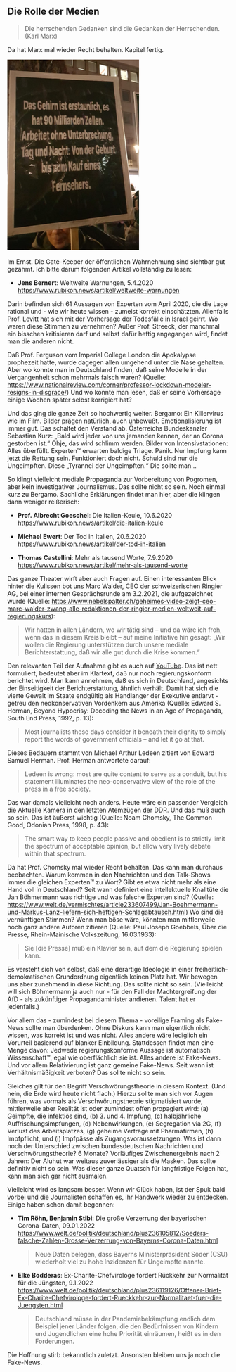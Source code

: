 <!-- vim: set tabstop=2 shiftwidth=2 expandtab: -->

Die Rolle der Medien
--------------------

> Die herrschenden Gedanken sind die Gedanken der Herrschenden. (Karl Marx)

Da hat Marx mal wieder Recht behalten. Kapitel fertig.

<img src="images/Fernseher.jpg" width="300">

Im Ernst. Die Gate-Keeper der öffentlichen Wahrnehmung sind sichtbar gut gezähmt. Ich bitte darum
folgenden Artikel vollständig zu lesen:

- **Jens Bernert**: Weltweite Warnungen, 5.4.2020 <br/>
  https://www.rubikon.news/artikel/weltweite-warnungen

Darin befinden sich 61 Aussagen von Experten vom April 2020, die die Lage rational und - wie wir
heute wissen - zumeist korrekt einschätzten. Allenfalls Prof. Levitt hat sich mit der Vorhersage der
Todesfälle in Israel geirrt. Wo waren diese Stimmen zu vernehmen? Außer Prof. Streeck, der manchmal
ein bisschen kritisieren darf und selbst dafür heftig angegangen wird, findet man die anderen nicht.

Daß Prof. Ferguson vom Imperial College London die Apokalypse prophezeit hatte, wurde dagegen allen
umgehend unter die Nase gehalten. Aber wo konnte man in Deutschland finden, daß seine Modelle in der
Vergangenheit schon mehrmals falsch waren? (Quelle:
https://www.nationalreview.com/corner/professor-lockdown-modeler-resigns-in-disgrace/) Und wo konnte
man lesen, daß er seine Vorhersage einige Wochen später selbst korrigiert hat?

Und das ging die ganze Zeit so hochwertig weiter. Bergamo: Ein Killervirus wie im Film. Bilder
prägen natürlich, auch unbewußt. Emotionalisierung ist immer gut. Das schaltet den Verstand ab.
Österreichs Bundeskanzler Sebastian Kurz: „Bald wird jeder von uns jemanden kennen, der an Corona
gestorben ist.“ Ohje, das wird schlimm werden. Bilder von Intensivstationen: Alles überfüllt.
Experten™ erwarten baldige Triage. Panik. Nur Impfung kann jetzt die Rettung sein. Funktioniert doch
nicht. Schuld sind nur die Ungeimpften. Diese „Tyrannei der Ungeimpften.“ Die sollte man...

So klingt vielleicht mediale Propaganda zur Vorbereitung von Pogromen, aber kein investigativer
Journalismus. Das sollte nicht so sein. Noch einmal kurz zu Bergamo. Sachliche Erklärungen findet
man hier, aber die klingen dann weniger reißerisch:

- **Prof. Albrecht Goeschel**: Die Italien-Keule, 10.6.2020 <br/>
  https://www.rubikon.news/artikel/die-italien-keule

- **Michael Ewert**: Der Tod in Italien, 20.6.2020 <br/>
  https://www.rubikon.news/artikel/der-tod-in-italien

- **Thomas Castellini**: Mehr als tausend Worte, 7.9.2020 <br/>
  https://www.rubikon.news/artikel/mehr-als-tausend-worte

Das ganze Theater wirft aber auch Fragen auf. Einen interessanten Blick hinter die Kulissen bot uns
Marc Walder, CEO der schweizerischen Ringier AG, bei einer internen Gesprächsrunde am 3.2.2021, die
aufgezeichnet wurde (Quelle:
https://www.nebelspalter.ch/geheimes-video-zeigt-ceo-marc-walder-zwang-alle-redaktionen-der-ringier-medien-weltweit-auf-regierungskurs):
> Wir hatten in allen Ländern, wo wir tätig sind – und da wäre ich froh, wenn das in diesem Kreis
> bleibt – auf meine Initiative hin gesagt: „Wir wollen die Regierung unterstützen durch unsere
> mediale Berichterstattung, daß wir alle gut durch die Krise kommen.“

Den relevanten Teil der Aufnahme gibt es auch auf
[YouTube](https://www.youtube.com/watch?v=rw1fJoe2YzI). Das ist nett formuliert, bedeutet aber im
Klartext, daß nur noch regierungskonform berichtet wird. Man kann annehmen, daß es sich in
Deutschland, angesichts der Einseitigkeit der Berichterstattung, ähnlich verhält. Damit hat sich die
vierte Gewalt im Staate endgültig als Handlanger der Exekutive entlarvt - getreu den
neokonservativen Vordenkern aus Amerika (Quelle: Edward S. Herman, Beyond Hypocrisy: Decoding the
News in an Age of Propaganda, South End Press, 1992, p. 13):
> Most journalists these days consider it beneath their dignity to simply report the words of
> government officials – and let it go at that.

Dieses Bedauern stammt von Michael Arthur Ledeen zitiert von Edward Samuel Herman. Prof. Herman
antwortete darauf:
> Ledeen is wrong: most are quite content to serve as a conduit, but his statement illuminates the
> neo-conservative view of the role of the press in a free society.

Das war damals vielleicht noch anders. Heute wäre ein passender Vergleich die Aktuelle Kamera in den
letzten Atemzügen der DDR. Und das muß auch so sein. Das ist äußerst wichtig (Quelle: Noam Chomsky,
The Common Good, Odonian Press, 1998, p. 43):
> The smart way to keep people passive and obedient is to strictly limit the spectrum of acceptable
> opinion, but allow very lively debate within that spectrum.

Da hat Prof. Chomsky mal wieder Recht behalten. Das kann man durchaus beobachten. Warum kommen in
den Nachrichten und den Talk-Shows immer die gleichen Experten™ zu Wort? Gibt es etwa nicht mehr als
eine Hand voll in Deutschland? Seit wann definiert eine intellektuelle Knalltüte die Jan Böhmermann
was richtige und was falsche Experten sind? (Quelle:
https://www.welt.de/vermischtes/article233607499/Jan-Boehmermann-und-Markus-Lanz-liefern-sich-heftigen-Schlagabtausch.html)
Wo sind die vernünftigen Stimmen? Wenn man böse wäre, könnten man mittlerweile noch ganz andere
Autoren zitieren (Quelle: Paul Joseph Goebbels, Über die Presse, Rhein-Mainische Volkszeitung,
16.03.1933):
> Sie [die Presse] muß ein Klavier sein, auf dem die Regierung spielen kann.

Es versteht sich von selbst, daß eine derartige Ideologie in einer freiheitlich-demokratischen
Grundordnung eigentlich keinen Platz hat. Wir bewegen uns aber zunehmend in diese Richtung. Das
sollte nicht so sein. (Vielleicht will sich Böhmermann ja auch nur - für den Fall der
Machtergreifung der AfD - als zukünftiger Propagandaminister andienen. Talent hat er jedenfalls.)

Vor allem das - zumindest bei diesem Thema - voreilige Framing als Fake-News sollte man überdenken.
Ohne Diskurs kann man eigentlich nicht wissen, was korrekt ist und was nicht. Alles andere wäre
lediglich ein Vorurteil basierend auf blanker Einbildung. Stattdessen findet man eine Menge davon:
Jedwede regierungskonforme Aussage ist automatisch Wissenschaft™, egal wie oberflächlich sie ist.
Alles andere ist Fake-News. Und vor allem Relativierung ist ganz gemeine Fake-News. Seit wann ist
Verhältnismäßigkeit verboten? Das sollte nicht so sein.

Gleiches gilt für den Begriff Verschwörungstheorie in diesem Kontext. (Und nein, die Erde wird heute
nicht flach.) Hierzu sollte man sich vor Augen führen, was vormals als Verschwörungstheorie
stigmatisiert wurde, mittlerweile aber Realität ist oder zumindest offen propagiert wird: (a)
Geimpfte, die infektiös sind, (b) 3. und 4. Impfung, (c) halbjährliche Auffrischungsimpfungen, (d)
Nebenwirkungen, (e) Segregation via 2G, (f) Verlust des Arbeitsplatzes, (g) geheime Verträge mit
Pharmafirmen, (h) Impfpflicht, und (i) Impfpässe als Zugangsvoraussetzungen. Was ist dann noch der
Unterschied zwischen bundesdeutschen Nachrichten und Verschwörungstheorie? 6 Monate? Vorläufiges
Zwischenergebnis nach 2 Jahren: Der Aluhut war weitaus zuverlässiger als die Masken. Das sollte
definitiv nicht so sein. Was dieser ganze Quatsch für langfristige Folgen hat, kann man sich gar
nicht ausmalen.

Vielleicht wird es langsam besser. Wenn wir Glück haben, ist der Spuk bald vorbei und die
Journalisten schaffen es, ihr Handwerk wieder zu entdecken. Einige haben schon damit begonnen:

- **Tim Röhn, Benjamin Stibi**:
  Die große Verzerrung der bayerischen Corona-Daten, 09.01.2022 <br/>
  https://www.welt.de/politik/deutschland/plus236105812/Soeders-falsche-Zahlen-Grosse-Verzerrung-von-Bayerns-Corona-Daten.html
  > Neue Daten belegen, dass Bayerns Ministerpräsident Söder (CSU) wiederholt viel zu hohe
  > Inzidenzen für Ungeimpfte nannte.

- **Elke Bodderas**:
  Ex-Charité-Chefvirologe fordert Rückkehr zur Normalität für die Jüngsten, 9.1.2022 <br/>
  https://www.welt.de/politik/deutschland/plus236119126/Offener-Brief-Ex-Charite-Chefvirologe-fordert-Rueckkehr-zur-Normalitaet-fuer-die-Juengsten.html
  > Deutschland müsse in der Pandemiebekämpfung endlich dem Beispiel jener Länder folgen, die den
  > Bedürfnissen von Kindern und Jugendlichen eine hohe Priorität einräumen, heißt es in den
  > Forderungen.

Die Hoffnung stirb bekanntlich zuletzt. Ansonsten bleiben uns ja noch die Fake-News.
